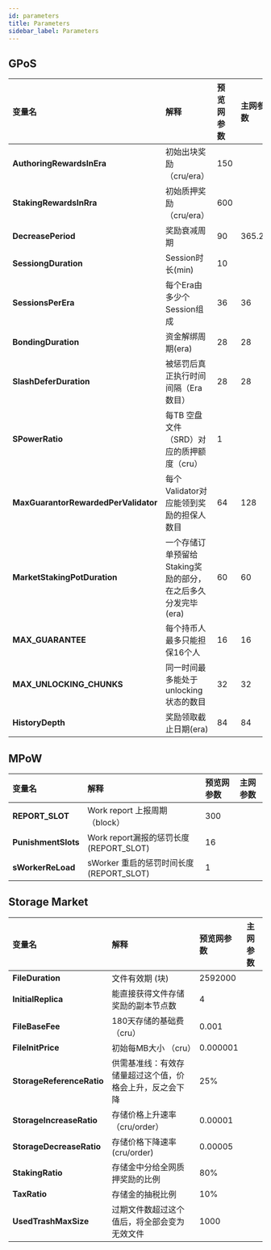 ```yaml
---
id: parameters
title: Parameters
sidebar_label: Parameters
---
```



## GPoS

| **变量名**                           | **解释**                                                     | **预览网参数** | **主网参数** |
| :----------------------------------- | :----------------------------------------------------------- | :------------- | :----------- |
| **AuthoringRewardsInEra**            | 初始出块奖励（cru/era）                                      | 150            |              |
| **StakingRewardsInRra**              | 初始质押奖励（cru/era）                                      | 600            |              |
| **DecreasePeriod**                      | 奖励衰减周期                                                 | 90             | 365.25       |
| **SessiongDuration**                 | Session时长(min)                                             | 10             |              |
| **SessionsPerEra**                   | 每个Era由多少个Session组成                                   | 36             | 36           |
| **BondingDuration**                  | 资金解绑周期(era)                                            | 28             | 28           |
| **SlashDeferDuration**               | 被惩罚后真正执行时间间隔（Era数目）                          | 28             | 28           |
| **SPowerRatio**                      | 每TB 空盘文件（SRD）对应的质押额度（cru）                    | 1              |              |
| **MaxGuarantorRewardedPerValidator** | 每个Validator对应能领到奖励的担保人数目                      | 64             | 128          |
| **MarketStakingPotDuration**         | 一个存储订单预留给Staking奖励的部分，在之后多久分发完毕(era) | 60             | 60           |
| **MAX_GUARANTEE**                    | 每个持币人最多只能担保16个人                                 | 16             | 16           |
| **MAX_UNLOCKING_CHUNKS**             | 同一时间最多能处于unlocking状态的数目                        | 32             | 32           |
| **HistoryDepth**                     | 奖励领取截止日期(era)                                        | 84             | 84           |

## MPoW

| **变量名**          | **解释**                                 | **预览网参数** | **主网参数** |
| :------------------ | :--------------------------------------- | :------------- | :----------- |
| **REPORT_SLOT**     | Work report 上报周期（block）            | 300            | <br>         |
| **PunishmentSlots** | Work report漏报的惩罚长度(REPORT_SLOT)   | 16             | <br>         |
| **sWorkerReLoad**   | sWorker 重启的惩罚时间长度 (REPORT_SLOT) | 1              | <br>         |

## Storage Market

| **变量名**                | **解释**                                                 | **预览网参数** | **主网参数** |
| :------------------------ | :------------------------------------------------------- | :------------- | :----------- |
| **FileDuration**          | 文件有效期 (块)                                          | 2592000         | <br>         |
| **InitialReplica**        | 能直接获得文件存储奖励的副本节点数                       | 4              | <br>         |
| **FileBaseFee**           | 180天存储的基础费 （cru）                                 | 0.001           | <br>         |
| **FileInitPrice**         | 初始每MB大小 （cru）                                     | 0.000001         | <br>         |
| **StorageReferenceRatio** | 供需基准线：有效存储量超过这个值，价格会上升，反之会下降 | 25%            | <br>         |
| **StorageIncreaseRatio**  | 存储价格上升速率（cru/order）                            | 0.00001        | <br>         |
| **StorageDecreaseRatio**  | 存储价格下降速率(cru/order)                              | 0.00005        | <br>         |
| **StakingRatio**          | 存储金中分给全网质押奖励的比例                           | 80%            | <br>         |
| **TaxRatio**              | 存储金的抽税比例                                         | 10%            | <br>         |
| **UsedTrashMaxSize**      | 过期文件数超过这个值后，将全部会变为无效文件             | 1000           | <br>         |



